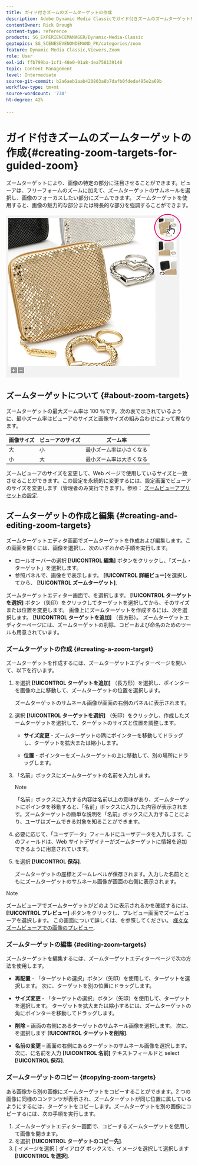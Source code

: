```yaml
---
title: ガイド付きズームのズームターゲットの作成
description: Adobe Dynamic Media Classicでガイド付きズームのズームターゲットを作成する方法を説明します。
contentOwner: Rick Brough
content-type: reference
products: SG_EXPERIENCEMANAGER/Dynamic-Media-Classic
geptopics: SG_SCENESEVENONDEMAND_PK/categories/zoom
feature: Dynamic Media Classic,Viewers,Zoom
role: User
exl-id: ffb799ba-1cf1-48e0-91a8-dea758139140
topic: Content Management
level: Intermediate
source-git-commit: b2a6aeb1aab420803a8b7dafb0fdeda495e2a69b
workflow-type: tm+mt
source-wordcount: '730'
ht-degree: 42%

---
```


# ガイド付きズームのズームターゲットの作成{#creating-zoom-targets-for-guided-zoom}

ズームターゲットにより、画像の特定の部分に注目させることができます。ビューアは、フリーフォームのズームに加えて、ズームターゲットのサムネールを選択し、画像のフォーカスしたい部分にズームできます。 ズームターゲットを使用すると、画像の魅力的な部分または特長的な部分を強調することができます。

![ガイド付きズームのズームターゲットの作成](/help/using/assets/zo_guided_zoom.png)

## ズームターゲットについて {#about-zoom-targets}

ズームターゲットの最大ズーム率は 100 ％です。次の表で示されているように、最小ズーム率はビューアのサイズと画像サイズの組み合わせによって異なります。

| 画像サイズ | ビューアのサイズ | ズーム率 |
| --- | --- | --- |
| 大 | 小 | 最小ズーム率は小さくなる |
| 小 | 大 | 最小ズーム率は大きくなる |

ズームビューアのサイズを変更して、Web ページで使用しているサイズと一致させることができます。この設定を永続的に変更するには、設定画面でビューアのサイズを変更します（管理者のみ実行できます）。参照： [ズームビューアプリセットの設定](setting-zoom-viewer-presets.md#setting_up_zoom_viewer_presets).

## ズームターゲットの作成と編集 {#creating-and-editing-zoom-targets}

ズームターゲットエディタ画面でズームターゲットを作成および編集します。この画面を開くには、画像を選択し、次のいずれかの手順を実行します。

* ロールオーバーの選択 **[!UICONTROL 編集]** ボタンをクリックし、「ズーム・ターゲット」を選択します。
* 参照パネルで、画像をで表示します。 **[!UICONTROL 詳細ビュー]**&#x200B;を選択してから、 **[!UICONTROL ズームターゲット]**.

ズームターゲットエディター画面で、を選択します。 **[!UICONTROL ターゲットを選択]** ボタン（矢印）をクリックしてターゲットを選択してから、そのサイズまたは位置を変更します。 画像上にズームターゲットを作成するには、次を選択します。 **[!UICONTROL ターゲットを追加]** （長方形）。 ズームターゲットエディターページには、ズームターゲットの削除、コピーおよび命名のためのツールも用意されています。

### ズームターゲットの作成 {#creating-a-zoom-target}

ズームターゲットを作成するには、ズームターゲットエディターページを開いて、以下を行います。

1. を選択 **[!UICONTROL ターゲットを追加]** （長方形）を選択し、ポインターを画像の上に移動して、ズームターゲットの位置を選択します。

   ズームターゲットのサムネール画像が画面の右側のパネルに表示されます。

1. 選択 **[!UICONTROL ターゲットを選択]** （矢印）をクリックし、作成したズームターゲットを選択して、ターゲットのサイズと位置を調整します。

   * **サイズ変更** - ズームターゲットの隅にポインターを移動してドラッグし、ターゲットを拡大または縮小します。

   * **位置** - ポインターをズームターゲットの上に移動して、別の場所にドラッグします。

1. 「名前」ボックスにズームターゲットの名前を入力します。

   >[!NOTE]
   >
   >「名前」ボックスに入力する内容は名前以上の意味があり、ズームターゲットにポインタを移動すると、「名前」ボックスに入力した内容が表示されます。ズームターゲットの簡単な説明を「名前」ボックスに入力することにより、ユーザはズームできる対象を知ることができます。

1. 必要に応じて、「ユーザデータ」フィールドにユーザデータを入力します。このフィールドは、Web サイトデザイナーがズームターゲットに情報を追加できるように用意されています。
1. を選択 **[!UICONTROL 保存]**.

   ズームターゲットの座標とズームレベルが保存されます。入力した名前とともにズームターゲットのサムネール画像が画面の右側に表示されます。

>[!NOTE]
>
>ズームビューアでズームターゲットがどのように表示されるかを確認するには、 **[!UICONTROL プレビュー]** ボタンをクリックし、プレビュー画面でズームビューアを選択します。 この画面について詳しくは、を参照してください。 [様々なズームビューアでの画像のプレビュー](previewing-image-assets-different-zoom.md#previewing_image_assets_with_different_zoom_viewers).

### ズームターゲットの編集 {#editing-zoom-targets}

ズームターゲットを編集するには、ズームターゲットエディターページで次の方法を使用します。

* **再配置** - 「ターゲットの選択」ボタン（矢印）を使用して、ターゲットを選択します。 次に、ターゲットを別の位置にドラッグします。

* **サイズ変更** - 「ターゲットの選択」ボタン（矢印）を使用して、ターゲットを選択します。 ターゲットを拡大または縮小するには、ズームターゲットの角にポインターを移動してドラッグします。

* **削除**  – 画面の右側にあるターゲットのサムネール画像を選択します。 次に、を選択します **[!UICONTROL ターゲットを削除]**.

* **名前の変更**  – 画面の右側にあるターゲットのサムネール画像を選択します。 次に、に名前を入力 **[!UICONTROL 名前]** テキストフィールドと select **[!UICONTROL 保存]**.

### ズームターゲットのコピー {#copying-zoom-targets}

ある画像から別の画像にズームターゲットをコピーすることができます。2 つの画像に同様のコンテンツが表示され、ズームターゲットが同じ位置に属しているようにするには、ターゲットをコピーします。ズームターゲットを別の画像にコピーするには、次の手順を実行します。

1. ズームターゲットエディター画面で、コピーするズームターゲットを使用して画像を開きます。
1. を選択 **[!UICONTROL ターゲットのコピー先]**.
1. [ イメージを選択 ] ダイアログ ボックスで、イメージを選択して選択します **[!UICONTROL を選択]**.
